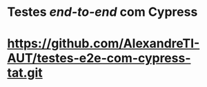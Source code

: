 # Testes _end-to-end_ com Cypress
# https://github.com/AlexandreTI-AUT/testes-e2e-com-cypress-tat.git